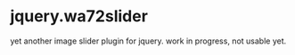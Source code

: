 jquery.wa72slider
=================

yet another image slider plugin for jquery. work in progress, not usable yet.

